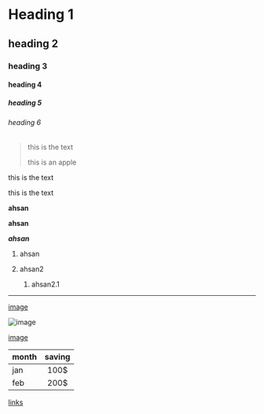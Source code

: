 <!-- headinnng -->

# Heading 1
## heading 2
### heading 3
#### heading 4
##### heading 5
###### heading 6

<!-- block of code -->

> this is the text 
>
> this is an apple

this is the text

this is the text

<!-- bold and italic -->

**ahsan**


__ahsan__

___ahsan___

<!-- order list and unorderlist -->

1. ahsan
1. ahsan2

    1. ahsan2.1

<!-- horizantal rules -->

***

<!-- image -->
[image](qr.png)

![image](qr.png)


[image](http://www.intercraftsol.com/img/slider.jpg)

<!-- table -->
|month | saving|
|---|:---:|
|jan|100$|
|feb|200$|

<!-- links -->
[links](http://www.intercraftsol.com/img/slider.jpg)